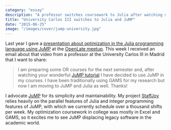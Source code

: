 ```yaml
---
category: "essay"
description: "A professor switches coursework to Julia after watching my video."
title: "University Carlos III switches to Julia and JuMP"
date: "2015-06-25"
image: "/images/cover/jump-university.jpg"
---
```


Last year I gave a [presentation about optimization in the Julia programming language using JuMP](/video-optimization-in-julia/) at the [OpenLate meetup](http://meetup.com/openlate/). This week I received an email about that video from a professor at the University Carlos III in Madrid that I want to share:

> I am preparing some OR courses for the next semester and, after watching
your wonderful [JuMP tutorial](https://www.philipithomas.com/video-optimization-in-julia/) I have
decided to use JuMP in my courses. I have been traditionally using GAMS
for my research but now I am moving to JuMP and Julia as well. Thanks!

I advocate [JuMP](http://juliaopt.org) for its simplicity and maintainability. My project [StaffJoy](https://www.StaffJoy) relies heavily on the parallel features of Julia and integer programming features of JuMP, with which we currently schedule over a thousand shifts per week. My optimization coursework in college was mostly in Excel and GAMS, so it excites me to see JuMP displacing legacy software in the academic world.
